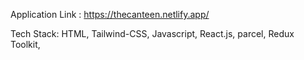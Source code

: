 Application Link : https://thecanteen.netlify.app/

Tech Stack: HTML, Tailwind-CSS, Javascript, React.js, parcel, Redux Toolkit, 